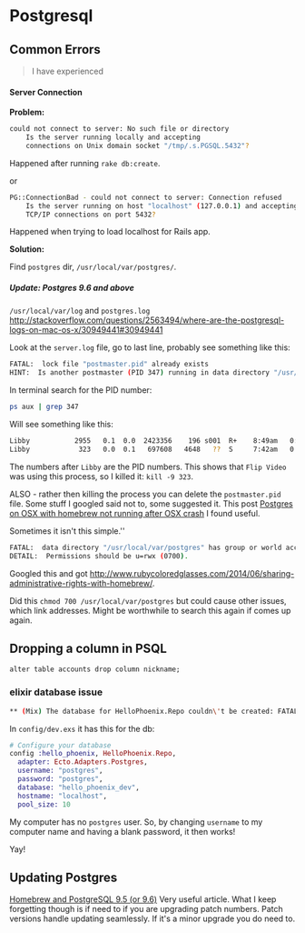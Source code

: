 # Postgresql

## Common Errors
> I have experienced

#### Server Connection

**Problem:**

```bash
could not connect to server: No such file or directory
	Is the server running locally and accepting
	connections on Unix domain socket "/tmp/.s.PGSQL.5432"?
```
Happened after running `rake db:create`.

or
```bash
PG::ConnectionBad - could not connect to server: Connection refused
	Is the server running on host "localhost" (127.0.0.1) and accepting
	TCP/IP connections on port 5432?
```
Happened when trying to load localhost for Rails app.

**Solution:**

Find `postgres` dir, `/usr/local/var/postgres/`.

##### Update: Postgres 9.6 and above
`/usr/local/var/log` and `postgres.log`
http://stackoverflow.com/questions/2563494/where-are-the-postgresql-logs-on-mac-os-x/30949441#30949441

Look at the `server.log` file, go to last line, probably see something like this:

```bash
FATAL:  lock file "postmaster.pid" already exists
HINT:  Is another postmaster (PID 347) running in data directory "/usr/local/var/postgres"?
```
In terminal search for the PID number:
```bash
ps aux | grep 347
```
Will see something like this:

```bash
Libby           2955   0.1  0.0  2423356    196 s001  R+    8:49am   0:00.00 grep 323
Libby            323   0.0  0.1   697608   4648   ??  S     7:42am   0:00.26 /Library/Application Support/Flip Video/FlipShareAutoRun.app/Contents/MacOS/FlipShareAutoRun
```
The numbers after `Libby` are the PID numbers. This shows that `Flip Video` was using this process, so I killed it:
`kill -9 323`.

ALSO - rather then killing the process you can delete the `postmaster.pid` file. Some stuff I googled said not to, some suggested it. This post [Postgres on OSX with homebrew not running after OSX crash](https://coderwall.com/p/zf-fww/postgres-on-osx-with-homebrew-not-running-after-osx-crash) I found useful.

Sometimes it isn't this simple.''

```bash
FATAL:  data directory "/usr/local/var/postgres" has group or world access
DETAIL:  Permissions should be u=rwx (0700).
```

Googled this and got http://www.rubycoloredglasses.com/2014/06/sharing-administrative-rights-with-homebrew/.

Did this
`chmod 700 /usr/local/var/postgres`
but could cause other issues, which link addresses.
Might be worthwhile to search this again if comes up again.

## Dropping a column in PSQL

```
alter table accounts drop column nickname;
```

### elixir database issue

```bash
** (Mix) The database for HelloPhoenix.Repo couldn\'t be created: FATAL (invalid_authorization_specification): role "postgres" does not exist
```

In `config/dev.exs` it has this for the db:

```elixir
# Configure your database
config :hello_phoenix, HelloPhoenix.Repo,
  adapter: Ecto.Adapters.Postgres,
  username: "postgres",
  password: "postgres",
  database: "hello_phoenix_dev",
  hostname: "localhost",
  pool_size: 10
```
My computer has no `postgres` user. So, by changing `username` to my computer name and having a blank password, it then works!

Yay!


## Updating Postgres
[Homebrew and PostgreSQL 9.5 (or 9.6)](https://keita.blog/2016/01/09/homebrew-and-postgresql-9-5/)
Very useful article. What I keep forgetting though is if need to if you are upgrading patch numbers.
Patch versions handle updating seamlessly. If it's a minor upgrade you do need to.
